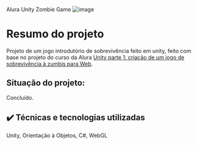Alura Unity Zombie Game
![image](https://user-images.githubusercontent.com/78986028/235534594-a482bdd8-380c-4f62-a0f4-920e61dfc33c.png)


# Resumo do projeto
Projeto de um jogo introdutório de sobrevivência feito em unity, feito com base no projeto do curso da Alura [Unity parte 1: criação de um jogo de sobrevivência à zumbis para Web](https://cursos.alura.com.br/course/criacao-de-jogos-com-unity).
</br> <h2>Situação do projeto: </h2>Concluído.

## ✔️ Técnicas e tecnologias utilizadas
Unity, 
Orientação à Objetos, 
C#, 
WebGL
